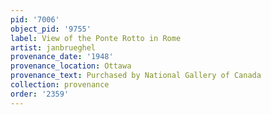 ```yaml
---
pid: '7006'
object_pid: '9755'
label: View of the Ponte Rotto in Rome
artist: janbrueghel
provenance_date: '1948'
provenance_location: Ottawa
provenance_text: Purchased by National Gallery of Canada
collection: provenance
order: '2359'
---
```

